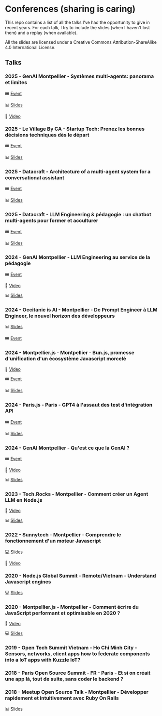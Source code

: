 # Conferences (sharing is caring)

This repo contains a list of all the talks I've had the opportunity to give in recent years.
For each talk, I try to include the slides (when I haven't lost them) and a replay (when available).

All the slides are licensed under a Creative Commons Attribution-ShareAlike 4.0 International License.

## Talks

### 2025 - GenAI Montpellier - Systèmes multi-agents: panorama et limites

🎟️ [Event](https://www.meetup.com/genai-mtp/events/306679072/)

📊 [Slides](https://docs.google.com/presentation/d/14XVxlLJUtw4Oh_PIqwoonvt_rl5CMFoWn2TKMKToPcs/edit)

🎥 [Video](https://www.youtube.com/watch?v=Q338mUHbuvI)

### 2025 - Le Village By CA - Startup Tech: Prenez les bonnes décisions techniques dès le départ

🎟️ [Event](https://www.linkedin.com/feed/update/urn:li:activity:7343206478079488003/)

📊 [Slides](https://docs.google.com/presentation/d/19YPDAw9rq4PopWOQAtpQJvD316buslPUV1uRBP2Wd5A/edit)

### 2025 - Datacraft - Architecture of a multi-agent system for a conversational assistant

🎟️ [Event](https://datacraft.paris/event/architecture-of-a-multi-agent-system-for-a-conversational-assistant/)

📊 [Slides](https://docs.google.com/presentation/d/14XVxlLJUtw4Oh_PIqwoonvt_rl5CMFoWn2TKMKToPcs/edit)

### 2025 - Datacraft - LLM Engineering & pédagogie : un chatbot multi-agents pour former et acculturer

🎟️ [Event](https://datacraft.paris/event/llm-engineering-pedagogie-un-chatbot-multi-agents-pour-former-et-acculturer/)

📊 [Slides](https://docs.google.com/presentation/d/1xMHgEglZb4pjifjQRc-nSq-wq0Yjhs95We5b1U7gbJM/edit?usp=sharing)

### 2024 - GenAI Montpellier - LLM Engineering au service de la pédagogie

🎟️ [Event](https://www.meetup.com/genai-mtp/events/301056247/)

🎥 [Video](https://www.youtube.com/watch?v=A3W812xwBDc)

📊 [Slides](https://docs.google.com/presentation/d/1UTSViccxSzTPHTw9e9toK8yrhN4GqBGhe1a73g8Cvac/edit)

### 2024 - Occitanie is AI - Montpellier - De Prompt Engineer à LLM Engineer, le nouvel horizon des développeurs

📊 [Slides](https://docs.google.com/presentation/d/1HWj8LJovIhzOFKAYArOh6RH8uwylZmqdovS6QO1eg5I/edit)

🎟️ [Event](https://www.digital113.fr/event/occitanie-is-ai-le-lancement-a-montpellier/)

### 2024 - Montpellier.js - Montpellier - Bun.js, promesse d'unification d'un écosystème Javascript morcelé

🎥 [Video](https://www.youtube.com/watch?v=kq0p5P6ONQ8)

🎟️ [Event](https://www.meetup.com/montpellierjs/events/299791738)

📊 [Slides](https://docs.google.com/presentation/d/1Zp-GfN9OAQJD0PsQknmSlbcqGtoE_gMjJX5DwegICWQ/edit)

### 2024 - Paris.js - Paris - GPT4 à l'assaut des test d'intégration API

🎟️ [Event](https://www.meetup.com/paris-js/events/300489890/)

📊 [Slides](https://docs.google.com/presentation/d/1yVl_iqu7GR6CeFqaGfebJZskeG0sgXUVIdtCQRUECVo/edit)

### 2024 - GenAI Montpellier - Qu'est ce que la GenAI ?

🎟️ [Event](https://www.meetup.com/fr-FR/genai-mtp/events/299154322/)

🎥 [Video](https://www.youtube.com/watch?v=fzZuNKKdZ9A)

📊 [Slides](https://docs.google.com/presentation/d/1dd5PnUZaLFA4CxwZTVKgNn20v0faSLXTAqyKueacSOg/edit?usp=sharing)

### 2023 - Tech.Rocks - Montpellier - Comment créer un Agent LLM en Node.js

🎥 [Video](https://www.youtube.com/watch?v=c3RO6YOCdTY)

📊 [Slides](https://docs.google.com/presentation/d/1r-CUBj-9aYGZctkcZd19zM_U98qAxedGz9xHFyNDuqI/edit?)

### 2022 - Sunnytech - Montpellier - Comprendre le fonctionnement d'un moteur Javascript

💻 [Slides](https://github.com/Aschen/understand-js-runtimes)

🎥 [Video](https://www.youtube.com/watch?v=fvJDX4da5Vs)

### 2020 - Node.js Global Summit - Remote/Vietnam - Understand Javascript engines

💻 [Slides](https://github.com/Aschen/understand-js-runtimes)

### 2020 - Montpellier.js - Montpellier - Comment écrire du JavaScript performant et optimisable en 2020 ?

🎥 [Video](https://www.youtube.com/watch?v=E1hohefv8QI)

💻 [Slides](https://github.com/Aschen/understand-js-runtimes)

### 2019 - Open Tech Summit Vietnam - Ho Chi Minh City - Sensors, networks, client apps how to federate components into a IoT apps with Kuzzle IoT?

### 2018 - Paris Open Source Summit - FR - Paris - Et si on créait une app là, tout de suite, sans coder le backend ?

### 2018 - Meetup Open Source Talk - Montpellier - Développer rapidement et intuitivement avec Ruby On Rails

📊 [Slides](https://docs.google.com/presentation/d/1TB8EUqjy2oEuYx7rgbbiYOT8tp94glbk1nGvgh-A6-8/edit)
